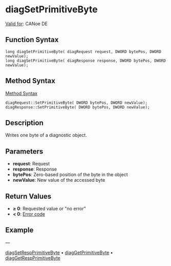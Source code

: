 # diagSetPrimitiveByte

[Valid for](../../../Shared/FeatureAvailability.md): CANoe DE

## Function Syntax

```
long diagSetPrimitiveByte( diagRequest request, DWORD bytePos, DWORD newValue);
long diagSetPrimitiveByte( diagResponse response, DWORD bytePos, DWORD newValue);
```

## Method Syntax

[Method Syntax](../../../Shared/CAPL/General/ClassesAndObjects.md)

```
diagRequest::SetPrimitiveByte( DWORD bytePos, DWORD newValue);
diagResponse::SetPrimitiveByte( DWORD bytePos, DWORD newValue);
```

## Description

Writes one byte of a diagnostic object.

## Parameters

- **request**: Request
- **response**: Response
- **bytePos**: Zero-based position of the byte in the object
- **newValue**: New value of the accessed byte

## Return Values

- **≥ 0**: Requested value or "no error"
- **< 0**: [Error code](../CAPLfunctionsDiagnosticsErrorCode.md)

## Example

—

[diagSetRespPrimitiveByte](CAPLfunctionDiagSetRespPrimitiveByte.md) • [diagGetPrimitiveByte](CAPLfunctionDiagGetPrimitiveByte.md) • [diagGetRespPrimitiveByte](CAPLfunctionDiagGetRespPrimitiveByte.md)
